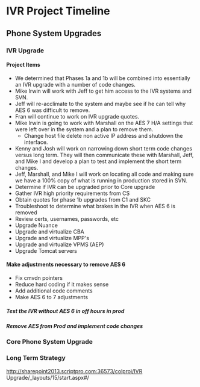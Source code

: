 # IVR Project Timeline #

## Phone System Upgrades ##

### IVR Upgrade ###

  #### Project Items ####

* We determined that Phases 1a and 1b will be combined into essentially an IVR upgrade with a number of code changes.
* Mike Irwin will work with Jeff to get him access to the IVR systems and SVN.
* Jeff will re-acclimate to the system and maybe see if he can tell why AES 6 was difficult to remove.
* Fran will continue to work on IVR upgrade quotes.
* Mike Irwin is going to work with Marshall on the AES 7 H/A settings that were left over in the system and a plan to remove them.
    * Change host file delete non active IP address and shutdown the interface.
* Kenny and Josh will work on narrowing down short term code changes versus long term. They will then communicate these with Marshall, Jeff, and Mike I and develop a plan to test and implement the short term changes.
* Jeff, Marshall, and Mike I will work on locating all code and making sure we have a 100% copy of what is running in production stored in SVN.
* Determine if IVR can be upgraded prior to Core upgrade
* Gather IVR high priority requirements from CS
* Obtain quotes for phase 1b upgrades from C1 and SKC
* Troubleshoot to determine what brakes in the IVR when AES 6 is removed
* Review certs, usernames, passwords, etc
* Upgrade Nuance
* Upgrade and virtualize CBA
* Upgrade and virtualize MPP's
* Upgrade and virtualize VPMS (AEP)
* Upgrade Tomcat servers
  
#### Make adjustments necessary to remove AES 6 ####
  
  * Fix cmvdn pointers
  * Reduce hard coding if it makes sense
  * Add additional code comments
  * Make AES 6 to 7 adjustments
   
##### Test the IVR without AES 6 in off hours in prod #####
  
##### Remove AES from Prod and implement code changes #####
  
### Core Phone System Upgrade ###

### Long Term Strategy ###

http://sharepoint2013.scriptpro.com:36573/colproj/IVR Upgrade/_layouts/15/start.aspx#/
